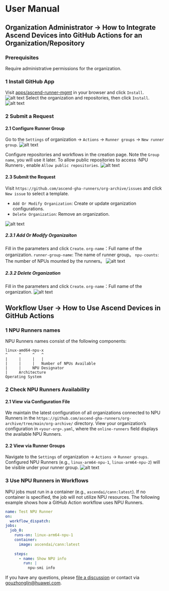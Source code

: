 # User Manual
## Organization Administrator → How to Integrate Ascend Devices into GitHub Actions for an Organization/Repository
### Prerequisites
Require administrative permissions for the organization.

### 1 Install GitHub App
Visit [apps/ascend-runner-mgmt][1] in your browser and click `Install`.
![alt text](assets/user-manual-zh/image-3.png)
Select the organization and repositories, then click `Install`.
![alt text](assets/user-manual-zh/image-5.png)

### 2 Submit a Request

#### 2.1 Configure Runner Group
Go to the `Settings` of organization → `Actions` → `Runner groups` → `New runner group`.
![alt text](assets/user-manual-zh/image-8.png)

Configure repositories and workflows in the creation page. Note the `Group name`, you will use it later.
To allow public repositories to access ·NPU Runners·, enable `Allow public repositories`.
![alt text](assets/user-manual-zh/image-4.png)

#### 2.3 Submit the Request
Visit `https://github.com/ascend-gha-runners/org-archive/issues` and click `New issue` to select a template.

- `Add Or Modify Organization`: Create or update organization configurations.
- `Delete Organization`: Remove an organization.

![alt text](assets/user-manual-zh/image-10.png)
##### 2.3.1 Add Or Modify Organizaiton
Fill in the parameters and click `Create`.
`org-name`：Full name of the organization.
`runner-group-name`: The name of runner group。
`npu-counts`: The number of NPUs mounted by the runners。
![alt text](assets/user-manual-zh/image-15.png)
##### 2.3.2 Delete Organization
Fill in the parameters and click `Create`.
`org-name`：Full name of the organization.
![alt text](assets/user-manual-zh/image-13.png)

## Workflow User → How to Use Ascend Devices in GitHub Actions
### 1 NPU Runners names
NPU Runners names consist of the following components:
```
linux-amd64-npu-x
^     ^     ^   ^
|     |     |   |
|     |     |   Number of NPUs Available
|     |     NPU Designator
|     Architecture
Operating System
```

### 2 Check NPU Runners Availability
#### 2.1 View via Configuration File
We maintain the latest configuration of all organizations connected to NPU Runners in the `https://github.com/ascend-gha-runners/org-archive/tree/main/org-archive/` directory. View your organization’s configuration in `<your-org>.yaml`, where the `online-runners` field displays the available NPU Runners.

#### 2.2 View via Runner Groups
Navigate to the `Settings` of organization → `Actions` → `Runner groups`. Configured NPU Runners (e.g., `linux-arm64-npu-1`, `linux-arm64-npu-2`) will be visible under your runner group.
![alt text](assets/user-manual-zh/image-7.png)

### 3 Use NPU Runners in Workflows
NPU jobs must run in a container (e.g., `ascendai/cann:latest`). If no container is specified, the job will not utilize NPU resources.
The following example shows how a GitHub Action workflow uses NPU Runners.
```yaml
name: Test NPU Runner
on:
  workflow_dispatch:
jobs:
  job_0:
    runs-on: linux-arm64-npu-1
    container:
      image: ascendai/cann:latest
      
    steps:
      - name: Show NPU info
        run: |
          npu-smi info
```

If you have any questions, please [file a discussion](https://github.com/ascend-gha-runners/docs/discussions) or contact via gouzhonglin@huawei.com.


[1]: https://github.com/apps/ascend-runner-mgmt